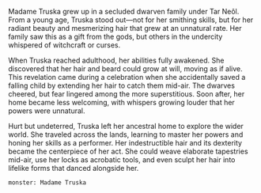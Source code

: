 Madame Truska grew up in a secluded dwarven family under Tar Neôl. From a young age, Truska stood out—not for her smithing skills, but for her radiant beauty and mesmerizing hair that grew at an unnatural rate. Her family saw this as a gift from the gods, but others in the undercity whispered of witchcraft or curses.

When Truska reached adulthood, her abilities fully awakened. She discovered that her hair and beard could grow at will, moving as if alive. This revelation came during a celebration when she accidentally saved a falling child by extending her hair to catch them mid-air. The dwarves cheered, but fear lingered among the more superstitious. Soon after, her home became less welcoming, with whispers growing louder that her powers were unnatural.

Hurt but undeterred, Truska left her ancestral home to explore the wider world. She traveled across the lands, learning to master her powers and honing her skills as a performer. Her indestructible hair and its dexterity became the centerpiece of her act. She could weave elaborate tapestries mid-air, use her locks as acrobatic tools, and even sculpt her hair into lifelike forms that danced alongside her.

```statblock
monster: Madame Truska
```

